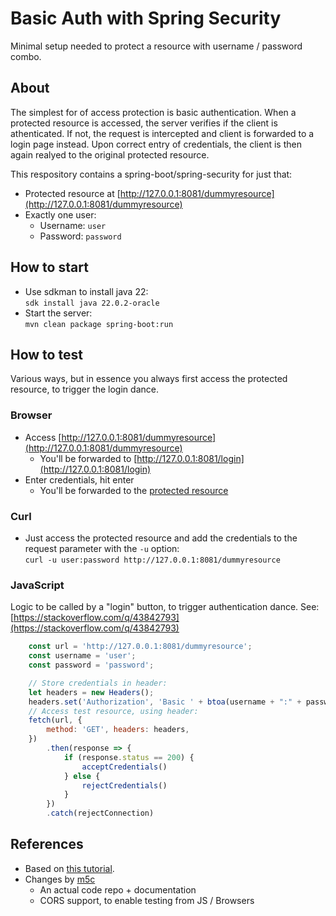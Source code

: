 # Basic Auth with Spring Security

Minimal setup needed to protect a resource with username / password combo.

## About

The simplest for of access protection is basic authentication.
When a protected resource is accessed, the server verifies if the client is athenticated. If not, the request is intercepted and client is forwarded to a login page instead.
Upon correct entry of credentials, the client is then again realyed to the original protected resource.

This respository contains a spring-boot/spring-security for just that:
 * Protected resource at [http://127.0.0.1:8081/dummyresource](http://127.0.0.1:8081/dummyresource)
 * Exactly one user:
   * Username: `user`
   * Password: `password`
   

## How to start

* Use sdkman to install java 22:  
`sdk install java 22.0.2-oracle`
* Start the server:  
`mvn clean package spring-boot:run`

## How to test

Various ways, but in essence you always first access the protected resource, to trigger the login dance.

### Browser

* Access  [http://127.0.0.1:8081/dummyresource](http://127.0.0.1:8081/dummyresource)
  * You'll be forwarded to [http://127.0.0.1:8081/login](http://127.0.0.1:8081/login)
* Enter credentials, hit enter
  * You'll be forwarded to the [protected resource](http://127.0.0.1:8081/dummyresource)

### Curl

 * Just access the protected resource and add the credentials to the request parameter with the `-u` option:  
`curl -u user:password http://127.0.0.1:8081/dummyresource`

### JavaScript

Logic to be called by a "login" button, to trigger authentication dance. See: [https://stackoverflow.com/q/43842793](https://stackoverflow.com/q/43842793)

```javascript
    const url = 'http://127.0.0.1:8081/dummyresource';
    const username = 'user';
    const password = 'password';

    // Store credentials in header:
    let headers = new Headers();
    headers.set('Authorization', 'Basic ' + btoa(username + ":" + password));
    // Access test resource, using header:
    fetch(url, {
        method: 'GET', headers: headers,
    })
        .then(response => {
            if (response.status == 200) {
                acceptCredentials()
            } else {
                rejectCredentials()
            }
        })
        .catch(rejectConnection)
```

## References

 * Based on [this tutorial](https://sabljakovich.medium.com/minimalistic-basic-auth-configuration-with-spring-boot-security-8a31a5d958d2).
 * Changes by  [m5c](https://github.com/m5c)
    * An actual code repo + documentation
    * CORS support, to enable testing from JS / Browsers